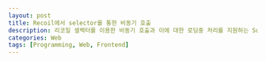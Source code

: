 ```yaml
---
layout: post
title: Recoil에서 selector를 통한 비동기 호출
description: 리코일 셀렉터를 이용한 비동기 호출과 이에 대한 로딩중 처리를 지원하는 Suspense를 사용해보자
categories: Web
tags: [Programming, Web, Frontend]
---
```

